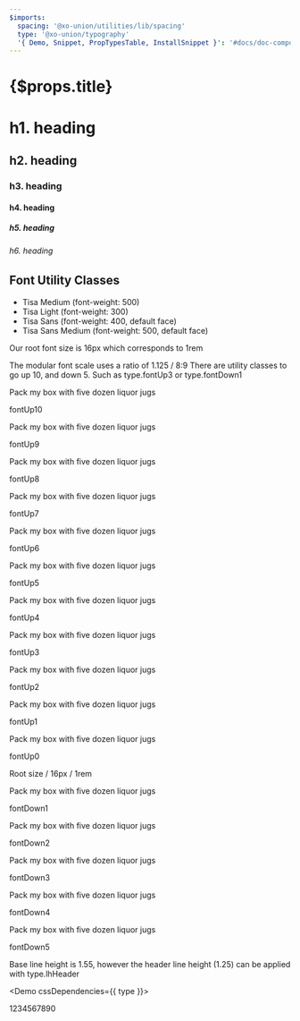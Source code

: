 ```yaml
---
$imports:
  spacing: '@xo-union/utilities/lib/spacing'
  type: '@xo-union/typography'
  '{ Demo, Snippet, PropTypesTable, InstallSnippet }': '#docs/doc-components'
---
```


<h1 className={spacing.mb4}>{$props.title}</h1>

<h1>h1. heading</h1>
<h2>h2. heading</h2>
<h3>h3. heading</h3>
<h4>h4. heading</h4>
<h5>h5. heading</h5>
<h6>h6. heading</h6>

<div className={spacing.mt5}></div>

## Font Utility Classes

<ul>
  <li>
    <Demo cssDependencies={{ type }}>
      <div className={type.serifMed}>Tisa Medium (font-weight: 500)</div>
    </Demo>
  </li>
  <li>
    <Demo cssDependencies={{ type }}>
      <div className={type.serifLight}>Tisa Light (font-weight: 300)</div>
    </Demo>
  </li>
  <li>
    <Demo cssDependencies={{ type }}>
      <div className={type.sansSerif}>Tisa Sans (font-weight: 400, default face)</div>
    </Demo>
  </li>
  <li>
    <Demo cssDependencies={{ type }}>
      <div className={type.sansSerifMed}>Tisa Sans Medium (font-weight: 500, default face)</div>
    </Demo>
  </li>
</ul>

<div className={spacing.mt5}></div>

<p>
  Our root font size is
  <Snippet lang="css" inline>16px</Snippet>
  which corresponds to
  <Snippet lang="css" inline>1rem</Snippet>
</p>

<p>
  The modular font scale uses a ratio of
  <Snippet inline>1.125 / 8:9</Snippet>
  There are utility classes to go up 10, and down 5. Such as
  <Snippet lang="javascript" inline>type.fontUp3</Snippet>
  or
  <Snippet lang="javascript" inline>type.fontDown1</Snippet>
</p>

<div className={type.fontUp10}>Pack my box with five dozen liquor jugs</div>
<p><Snippet inline>fontUp10</Snippet></p>

<div className={type.fontUp9}>Pack my box with five dozen liquor jugs</div>
<p><Snippet inline>fontUp9</Snippet></p>

<div className={type.fontUp8}>Pack my box with five dozen liquor jugs</div>
<p><Snippet inline>fontUp8</Snippet></p>

<div className={type.fontUp7}>Pack my box with five dozen liquor jugs</div>
<p><Snippet inline>fontUp7</Snippet></p>

<div className={type.fontUp6}>Pack my box with five dozen liquor jugs</div>
<p><Snippet inline>fontUp6</Snippet></p>

<div className={type.fontUp5}>Pack my box with five dozen liquor jugs</div>
<p><Snippet inline>fontUp5</Snippet></p>

<div className={type.fontUp4}>Pack my box with five dozen liquor jugs</div>
<p><Snippet inline>fontUp4</Snippet></p>

<div className={type.fontUp3}>Pack my box with five dozen liquor jugs</div>
<p><Snippet inline>fontUp3</Snippet></p>

<div className={type.fontUp2}>Pack my box with five dozen liquor jugs</div>
<p><Snippet inline>fontUp2</Snippet></p>

<div className={type.fontUp1}>Pack my box with five dozen liquor jugs</div>
<p><Snippet inline>fontUp1</Snippet></p>

<div className={type.fontUp0}>Pack my box with five dozen liquor jugs</div>
<p><Snippet inline>fontUp0</Snippet></p>

Root size / 16px / 1rem

<div className={type.fontDown1}>Pack my box with five dozen liquor jugs</div>
<p><Snippet inline>fontDown1</Snippet></p>

<div className={type.fontDown2}>Pack my box with five dozen liquor jugs</div>
<p><Snippet inline>fontDown2</Snippet></p>

<div className={type.fontDown3}>Pack my box with five dozen liquor jugs</div>
<p><Snippet inline>fontDown3</Snippet></p>

<div className={type.fontDown4}>Pack my box with five dozen liquor jugs</div>
<p><Snippet inline>fontDown4</Snippet></p>

<div className={type.fontDown5}>Pack my box with five dozen liquor jugs</div>
<p><Snippet inline>fontDown5</Snippet></p>

<div className={spacing.mt5}></div>

<p>
  Base line height is 1.55, however the header line height (1.25) can be applied with
  <Snippet inline>type.lhHeader</Snippet>
</p>

<Demo cssDependencies={{ type }}>
  <div className={type.lhHeader}>1234567890</div>
</Demo>
